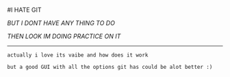 #I HATE GIT

_BUT I DONT HAVE ANY THING TO DO_

*THEN LOOK IM DOING PRACTICE ON IT*

 ____

 `actually i love its vaibe and how does it work `

`but a good GUI with all the options git has could be alot better :)`
 
